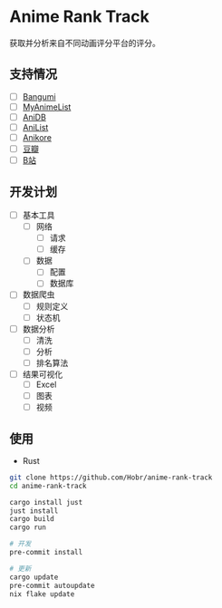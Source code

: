 # Anime Rank Track

获取并分析来自不同动画评分平台的评分。

## 支持情况

- [ ] [Bangumi](https://bgm.tv/)
- [ ] [MyAnimeList](https://myanimelist.net/)
- [ ] [AniDB](https://anidb.net)
- [ ] [AniList](https://anilist.co/)
- [ ] [Anikore](https://www.anikore.jp)
- [ ] [豆瓣](https://movie.douban.com/)
- [ ] [B站](https://www.bilibili.com/)

## 开发计划

- [ ] 基本工具
  - [ ] 网络
    - [ ] 请求
    - [ ] 缓存
  - [ ] 数据
    - [ ] 配置
    - [ ] 数据库

- [ ] 数据爬虫
  - [ ] 规则定义
  - [ ] 状态机

- [ ] 数据分析
  - [ ] 清洗
  - [ ] 分析
  - [ ] 排名算法

- [ ] 结果可视化
  - [ ] Excel
  - [ ] 图表
  - [ ] 视频

## 使用

- Rust

```bash
git clone https://github.com/Hobr/anime-rank-track
cd anime-rank-track

cargo install just
just install
cargo build
cargo run

# 开发
pre-commit install

# 更新
cargo update
pre-commit autoupdate
nix flake update
```
